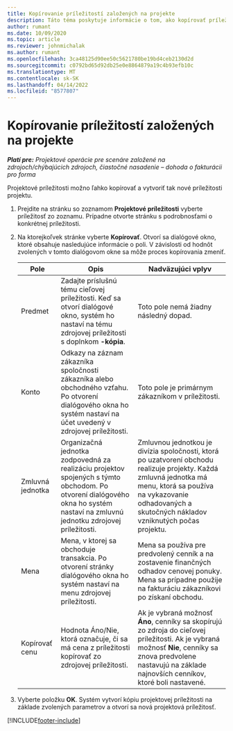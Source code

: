 ```yaml
---
title: Kopírovanie príležitostí založených na projekte
description: Táto téma poskytuje informácie o tom, ako kopírovať príležitosti založené na projekte v Project Operations.
author: rumant
ms.date: 10/09/2020
ms.topic: article
ms.reviewer: johnmichalak
ms.author: rumant
ms.openlocfilehash: 3ca48125d90ee50c5621780be19bd4ceb2130d2d
ms.sourcegitcommit: c0792bd65d92db25e0e8864879a19c4b93efb10c
ms.translationtype: MT
ms.contentlocale: sk-SK
ms.lasthandoff: 04/14/2022
ms.locfileid: "8577807"
---
```

# <a name="copy-project-based-opportunities"></a>Kopírovanie príležitostí založených na projekte

_**Platí pre:** Projektové operácie pre scenáre založené na zdrojoch/chýbajúcich zdrojoch, čiastočné nasadenie – dohoda o fakturácii pro forma_


Projektové príležitosti možno ľahko kopírovať a vytvoriť tak nové príležitosti projektu. 

1. Prejdite na stránku so zoznamom **Projektové príležitosti** vyberte príležitosť zo zoznamu. Prípadne otvorte stránku s podrobnosťami o konkrétnej príležitosti. 
2. Na ktorejkoľvek stránke vyberte **Kopírovať**. Otvorí sa dialógové okno, ktoré obsahuje nasledujúce informácie o poli. V závislosti od hodnôt zvolených v tomto dialógovom okne sa môže proces kopírovania zmeniť.

    | **Pole** | **Opis** | **Nadväzujúci vplyv** |
    | --- | --- | --- |
    | Predmet | Zadajte príslušnú tému cieľovej príležitosti. Keď sa otvorí dialógové okno, systém ho nastaví na tému zdrojovej príležitosti s doplnkom **-kópia**. | Toto pole nemá žiadny následný dopad. |
    | Konto | Odkazy na záznam zákazníka spoločnosti zákazníka alebo obchodného vzťahu. Po otvorení dialógového okna ho systém nastaví na účet uvedený v zdrojovej príležitosti. | Toto pole je primárnym zákazníkom v príležitosti. |
    | Zmluvná jednotka | Organizačná jednotka zodpovedná za realizáciu projektov spojených s týmto obchodom. Po otvorení dialógového okna ho systém nastaví na zmluvnú jednotku zdrojovej príležitosti. | Zmluvnou jednotkou je divízia spoločnosti, ktorá po uzatvorení obchodu realizuje projekty. Každá zmluvná jednotka má menu, ktorá sa používa na vykazovanie odhadovaných a skutočných nákladov vzniknutých počas projektu. |
    | Mena | Mena, v ktorej sa obchoduje transakcia. Po otvorení stránky dialógového okna ho systém nastaví na menu zdrojovej príležitosti. | Mena sa používa pre predvolený cenník a na zostavenie finančných odhadov cenovej ponuky. Mena sa prípadne použije na fakturáciu zákazníkovi po získaní obchodu. |
    | Kopírovať cenu | Hodnota Áno/Nie, ktorá označuje, či sa má cena z príležitosti kopírovať zo zdrojovej príležitosti. | Ak je vybraná možnosť **Áno**, cenníky sa skopírujú zo zdroja do cieľovej príležitosti. Ak je vybraná možnosť **Nie**, cenníky sa znova predvolene nastavujú na základe najnovších cenníkov, ktoré boli nastavené. |

3. Vyberte položku **OK**. Systém vytvorí kópiu projektovej príležitosti na základe zvolených parametrov a otvorí sa nová projektová príležitosť.


[!INCLUDE[footer-include](../includes/footer-banner.md)]